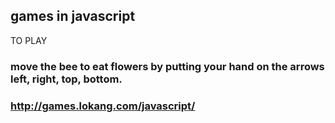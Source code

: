 ## games in javascript

TO PLAY
### move the bee to eat flowers by putting your hand on the arrows left, right, top, bottom.

### http://games.lokang.com/javascript/
